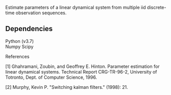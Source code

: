 
Estimate parameters of a linear dynamical system from multiple iid discrete-time observation sequences.

Dependencies
------------
Python (v3.7)  
Numpy
Scipy

References

[1] Ghahramani, Zoubin, and Geoffrey E. Hinton. Parameter estimation for linear dynamical systems. Technical Report CRG-TR-96-2, University of Totronto, Dept. of Computer Science, 1996.

[2] Murphy, Kevin P. "Switching kalman filters." (1998): 21.

